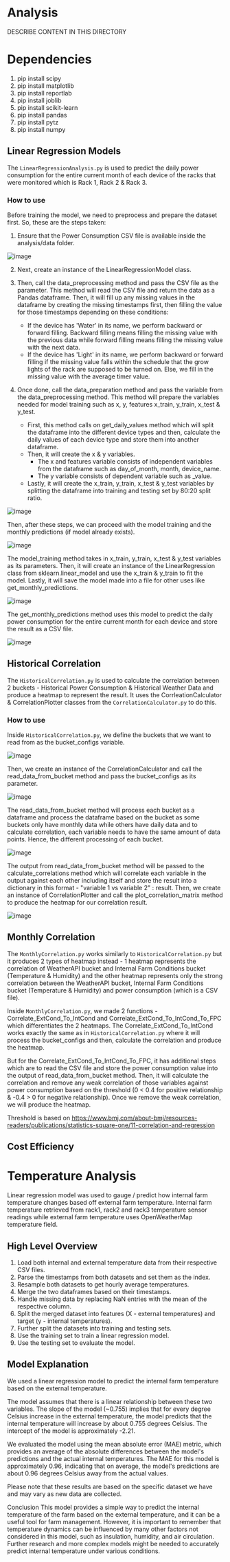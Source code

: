 # Analysis 
DESCRIBE CONTENT IN THIS DIRECTORY

# Dependencies
1. pip install scipy
2. pip install matplotlib
3. pip install reportlab
4. pip install joblib
5. pip install scikit-learn
6. pip install pandas
7. pip install pytz
8. pip install numpy

## Linear Regression Models
The ``LinearRegressionAnalysis.py`` is used to predict the daily power consumption for the entire current month of each device of the racks that were monitored which is Rack 1, Rack 2 & Rack 3.

### **How to use**
Before training the model, we need to preprocess and prepare the dataset first. So, these are the steps taken:
1. Ensure that the Power Consumption CSV file is available inside the analysis/data folder.

![image](https://github.com/danialhbma/ITP-SE12-Power-Monitoring/assets/92836838/80d7dfd5-1af0-4e4a-ae35-f6324d3eaf10)

2. Next, create an instance of the LinearRegressionModel class.
   
3. Then, call the data_preprocessing method and pass the CSV file as the parameter. This method will read the CSV file and return the data as a Pandas dataframe. Then, it will fill up any missing values in the dataframe by creating the missing timestamps first, then filling the value for those timestamps depending on these conditions:
   - If the device has 'Water' in its name, we perform backward or forward filling. Backward filling means filling the missing value with the previous data while forward filling means filling the missing value with the next data.
   - If the device has 'Light' in its name, we perform backward or forward filling if the missing value falls within the schedule that the grow lights of the rack are supposed to be turned on. Else, we fill in the missing value with the average timer value.

4. Once done, call the data_preparation method and pass the variable from the data_preprocessing method. This method will prepare the variables needed for model training such as x, y, features x_train, y_train, x_test & y_test.
    - First, this method calls on get_daily_values method which will split the dataframe into the different device types and then, calculate the daily values of each device type and store them into another dataframe.
    - Then, it will create the x & y variables.
      - The x and features variable consists of independent variables from the dataframe such as day_of_month, month, device_name.
      - The y variable consists of dependent variable such as _value.
    - Lastly, it will create the x_train, y_train, x_test & y_test variables by splitting the dataframe into training and testing set by 80:20 split ratio.
  
![image](https://github.com/danialhbma/ITP-SE12-Power-Monitoring/assets/92836838/4271130a-88f2-4a02-be15-7e870e519701)

Then, after these steps, we can proceed with the model training and the monthly predictions (if model already exists).

![image](https://github.com/danialhbma/ITP-SE12-Power-Monitoring/assets/92836838/1acd815b-48f0-430e-8e65-de2dcfa96c77)

The model_training method takes in x_train, y_train, x_test & y_test variables as its parameters. Then, it will create an instance of the LinearRegression class from sklearn.linear_model and use the x_train & y_train to fit the model. Lastly, it will save the model made into a file for other uses like get_monthly_predictions.

![image](https://github.com/danialhbma/ITP-SE12-Power-Monitoring/assets/92836838/df900d63-2d9a-4112-88bc-5a05586bc0ce)

The get_monthly_predictions method uses this model to predict the daily power consumption for the entire current month for each device and store the result as a CSV file.

![image](https://github.com/danialhbma/ITP-SE12-Power-Monitoring/assets/92836838/563b4788-c432-455c-a9ee-262a510f690e)

## Historical Correlation
The ``HistoricalCorrelation.py`` is used to calculate the correlation between 2 buckets - Historical Power Consumption & Historical Weather Data and produce a heatmap to represent the result. It uses the CorrleationCalculator & CorrelationPlotter classes from the ``CorrelationCalculator.py`` to do this.

### **How to use**
Inside ``HistoricalCorrelation.py``, we define the buckets that we want to read from as the bucket_configs variable.

![image](https://github.com/danialhbma/ITP-SE12-Power-Monitoring/assets/92836838/ab7944fd-3f4c-4052-9985-3e43c628eb33)

Then, we create an instance of the CorrelationCalculator and call the read_data_from_bucket method and pass the bucket_configs as its parameter.

![image](https://github.com/danialhbma/ITP-SE12-Power-Monitoring/assets/92836838/f2dbe580-b1d7-449d-859d-0d2f041193b0)

The read_data_from_bucket method will process each bucket as a dataframe and process the dataframe based on the bucket as some buckets only have monthly data while others have daily data and to calculate correlation, each variable needs to have the same amount of data points. Hence, the different processing of each bucket.

![image](https://github.com/danialhbma/ITP-SE12-Power-Monitoring/assets/92836838/66207f72-9899-4f63-b6ad-910564f7ffa1)

The output from read_data_from_bucket method will be passed to the calculate_correlations method which will correlate each variable in the output against each other including itself and store the result into a dictionary in this format -  "variable 1 vs variable 2" : result. Then, we create an instance of CorrelationPlotter and call the plot_correlation_matrix method to produce the heatmap for our correlation result.

![image](https://github.com/danialhbma/ITP-SE12-Power-Monitoring/assets/92836838/122025e1-47bd-483a-8c29-4cd89b738d08)

## Monthly Correlation
The ``MonthlyCorrelation.py`` works similarly to ``HistoricalCorrelation.py`` but it produces 2 types of heatmap instead - 1 heatmap represents the correlation of WeatherAPI bucket and Internal Farm Conditions bucket (Temperature & Humidity) and the other heatmap represents only the strong correlation between the WeatherAPI bucket, Internal Farm Conditions bucket (Temperature & Humidity) and power consumption (which is a CSV file). 

Inside ``MonthlyCorrelation.py``, we made 2 functions - Correlate_ExtCond_To_IntCond and Correlate_ExtCond_To_IntCond_To_FPC which differentiates the 2 heatmaps. The Correlate_ExtCond_To_IntCond works exactly the same as in ``HistoricalCorrelation.py`` where it will process the bucket_configs and then, calculate the correlation and produce the heatmap.

But for the Correlate_ExtCond_To_IntCond_To_FPC, it has additional steps which are to read the CSV file and store the power consumption value into the output of read_data_from_bucket method. Then, it will calculate the correlation and remove any weak correlation of those variables against power consumption based on the threshold (0 < 0.4 for positive relationship & -0.4 > 0 for negative relationship). Once we remove the weak correlation, we will produce the heatmap.

Threshold is based on https://www.bmj.com/about-bmj/resources-readers/publications/statistics-square-one/11-correlation-and-regression

## Cost Efficiency

# Temperature Analysis
Linear regression model was used to gauge / predict how internal farm temperature changes based off external farm temperature. Internal farm temperature retrieved from rack1, rack2 and rack3 temperature sensor readings while external farm temperature uses OpenWeatherMap temperature field.

## High Level Overview
1. Load both internal and external temperature data from their respective CSV files.
2. Parse the timestamps from both datasets and set them as the index.
3. Resample both datasets to get hourly average temperatures.
4. Merge the two dataframes based on their timestamps.
5. Handle missing data by replacing NaN entries with the mean of the respective column.
6. Split the merged dataset into features (X - external temperatures) and target (y - internal temperatures).
7. Further split the datasets into training and testing sets.
8. Use the training set to train a linear regression model.
9. Use the testing set to evaluate the model.

## Model Explanation
We used a linear regression model to predict the internal farm temperature based on the external temperature.

The model assumes that there is a linear relationship between these two variables. The slope of the model (~0.755) implies that for every degree Celsius increase in the external temperature, the model predicts that the internal temperature will increase by about 0.755 degrees Celsius. The intercept of the model is approximately -2.21.

We evaluated the model using the mean absolute error (MAE) metric, which provides an average of the absolute differences between the model's predictions and the actual internal temperatures. The MAE for this model is approximately 0.96, indicating that on average, the model's predictions are about 0.96 degrees Celsius away from the actual values.

Please note that these results are based on the specific dataset we have and may vary as new data are collected.

Conclusion
This model provides a simple way to predict the internal temperature of the farm based on the external temperature, and it can be a useful tool for farm management. However, it is important to remember that temperature dynamics can be influenced by many other factors not considered in this model, such as insulation, humidity, and air circulation. Further research and more complex models might be needed to accurately predict internal temperature under various conditions.